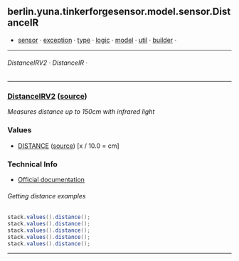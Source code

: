 ## berlin.yuna.tinkerforgesensor.model.sensor.DistanceIR
* [sensor](https://github.com/YunaBraska/tinkerforge-sensor/blob/master/readmeDoc/berlin/yuna/tinkerforgesensor/model/sensor/README.md) · [exception](https://github.com/YunaBraska/tinkerforge-sensor/blob/master/readmeDoc/berlin/yuna/tinkerforgesensor/model/exception/README.md) · [type](https://github.com/YunaBraska/tinkerforge-sensor/blob/master/readmeDoc/berlin/yuna/tinkerforgesensor/model/type/README.md) · [logic](https://github.com/YunaBraska/tinkerforge-sensor/blob/master/readmeDoc/berlin/yuna/tinkerforgesensor/logic/README.md) · [model](https://github.com/YunaBraska/tinkerforge-sensor/blob/master/readmeDoc/berlin/yuna/tinkerforgesensor/model/README.md) · [util](https://github.com/YunaBraska/tinkerforge-sensor/blob/master/readmeDoc/berlin/yuna/tinkerforgesensor/util/README.md) · [builder](https://github.com/YunaBraska/tinkerforge-sensor/blob/master/readmeDoc/berlin/yuna/tinkerforgesensor/model/builder/README.md) · 
---
###### DistanceIRV2 · DistanceIR · 

---
### [DistanceIRV2](https://github.com/YunaBraska/tinkerforge-sensor/blob/master/readmeDoc/berlin/yuna/tinkerforgesensor/model/sensor/DistanceIRV2.md) ([source](https://github.com/YunaBraska/tinkerforge-sensor/blob/master/src/main/java/berlin/yuna/tinkerforgesensor/model/sensor/DistanceIRV2.java))

 *Measures distance up to 150cm with infrared light*
 
### Values
 * [DISTANCE](https://github.com/YunaBraska/tinkerforge-sensor/blob/master/readmeDoc/berlin/yuna/tinkerforgesensor/model/type/ValueType.md) ([source](https://github.com/YunaBraska/tinkerforge-sensor/blob/master/src/main/java/berlin/yuna/tinkerforgesensor/model/type/ValueType.java))  [x / 10.0 = cm] 
### Technical Info
 * [Official documentation](https://www.tinkerforge.com/de/doc/Hardware/Bricklets/Distance_IR_V2.html) 
###### Getting distance examples
 
```java
stack.values().distance();
stack.values().distance();
stack.values().distance();
stack.values().distance();
stack.values().distance();
```

--- 
